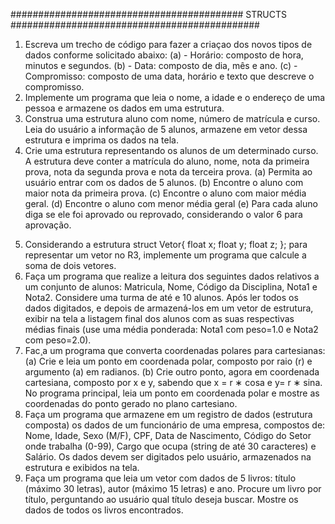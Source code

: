 ########################################## STRUCTS #############################################

1) Escreva um trecho de código para fazer a criaçao dos novos tipos de dados conforme solicitado abaixo:
    (a) - Horário: composto de hora, minutos e segundos.
    (b) - Data: composto de dia, mês e ano.
    (c) - Compromisso: composto de uma data, horário e texto que descreve o compromisso.
2) Implemente um programa que leia o nome, a idade e o endereço de uma pessoa e armazene os dados em uma estrutura.
3) Construa uma estrutura aluno com nome, número de matrícula e curso. Leia do usuário a informação de 5 alunos, armazene em vetor dessa estrutura e imprima os dados na
tela.
4) Crie uma estrutura representando os alunos de um determinado curso. A estrutura deve conter a matrícula do aluno, nome, nota da primeira prova, nota da segunda prova e nota da terceira prova.
    (a) Permita ao usuário entrar com os dados de 5 alunos.
    (b) Encontre o aluno com maior nota da primeira prova.
    (c) Encontre o aluno com maior média geral.
    (d) Encontre o aluno com menor média geral
    (e) Para cada aluno diga se ele foi aprovado ou reprovado, considerando o valor 6 para aprovação.
5. Considerando a estrutura
    struct Vetor{
    float x;
    float y;
    float z;
    };
para representar um vetor no R3, implemente um programa que calcule a soma de dois vetores.
6. Faça um programa que realize a leitura dos seguintes dados relativos a um conjunto de alunos: Matricula, Nome, Código da Disciplina, Nota1 e Nota2. Considere uma turma de até e 10 alunos. Após ler todos os dados digitados, e depois de armazená-los em um vetor de estrutura, exibir na tela a listagem final dos alunos com as suas respectivas médias finais (use uma média ponderada: Nota1 com peso=1.0 e Nota2 com peso=2.0).
7. Fac¸a um programa que converta coordenadas polares para cartesianas:
    (a) Crie e leia um ponto em coordenada polar, composto por raio (r) e argumento (a) em radianos.
    (b) Crie outro ponto, agora em coordenada cartesiana, composto por x e y, sabendo que x = r ∗ cosa e y= r ∗ sina.
No programa principal, leia um ponto em coordenada polar e mostre as coordenadas do ponto gerado no plano cartesiano.
8. Faça um programa que armazene em um registro de dados (estrutura composta) os dados de um funcionário de uma empresa, compostos de: Nome, Idade, Sexo (M/F), CPF,
Data de Nascimento, Código do Setor onde trabalha (0-99), Cargo que ocupa (string de até 30 caracteres) e Salário. Os dados devem ser digitados pelo usuário, armazenados na estrutura e exibidos na tela.
9. Faça um programa que leia um vetor com dados de 5 livros: título (máximo 30 letras), autor (máximo 15 letras) e ano. Procure um livro por título, perguntando ao usuário qual título deseja buscar. Mostre os dados de todos os livros encontrados.